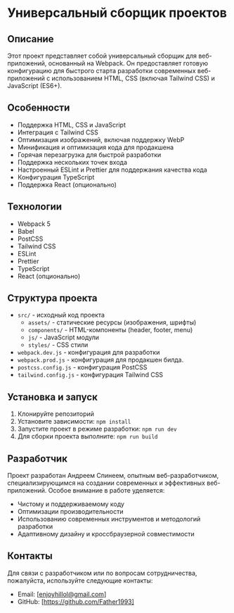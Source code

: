 # Универсальный сборщик проектов

## Описание

Этот проект представляет собой универсальный сборщик для веб-приложений, основанный на Webpack. Он предоставляет готовую конфигурацию для быстрого старта разработки современных веб-приложений с использованием HTML, CSS (включая Tailwind CSS) и JavaScript (ES6+).

## Особенности

- Поддержка HTML, CSS и JavaScript
- Интеграция с Tailwind CSS
- Оптимизация изображений, включая поддержку WebP
- Минификация и оптимизация кода для продакшена
- Горячая перезагрузка для быстрой разработки
- Поддержка нескольких точек входа
- Настроенный ESLint и Prettier для поддержания качества кода
- Конфигурация TypeScript
- Поддержка React (опционально)

## Технологии

- Webpack 5
- Babel
- PostCSS
- Tailwind CSS
- ESLint
- Prettier
- TypeScript
- React (опционально)

## Структура проекта

- `src/` - исходный код проекта
  - `assets/` - статические ресурсы (изображения, шрифты)
  - `components/` - HTML-компоненты (header, footer, menu)
  - `js/` - JavaScript модули
  - `styles/` - CSS стили
- `webpack.dev.js` - конфигурация для разработки
- `webpack.prod.js` - конфигурация для продакшен билда.
- `postcss.config.js` - конфигурация PostCSS
- `tailwind.config.js` - конфигурация Tailwind CSS

## Установка и запуск

1. Клонируйте репозиторий
2. Установите зависимости: `npm install`
3. Запустите проект в режиме разработки: `npm run dev`
4. Для сборки проекта выполните: `npm run build`

## Разработчик

Проект разработан Андреем Спинеем, опытным веб-разработчиком, специализирующимся на создании современных и эффективных веб-приложений. Особое внимание в работе уделяется:

- Чистому и поддерживаемому коду
- Оптимизации производительности
- Использованию современных инструментов и методологий разработки
- Адаптивному дизайну и кроссбраузерной совместимости

## Контакты

Для связи с разработчиком или по вопросам сотрудничества, пожалуйста, используйте следующие контакты:

- Email: [enjoyhillol@gmail.com]
- GitHub: [https://github.com/Father1993]
